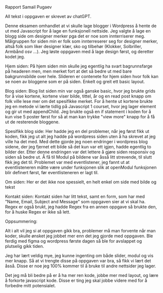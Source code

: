 Rapport Samail Pugaev

All tekst i oppgaven er skrevet av chatGPT.

Denne eksamen omhandlet at vi skulle lage blogger i Wordpress å hente de ut med Javascript for å lage en funksjonell nettside. Jeg valgte å lage en blogg side om designer merker pga det er noe som innterriserer meg. Målgruppen for siden min er folk som innterreserer seg for designer merker, altså folk som liker designer klær, sko og tilbehør (Klokker, Solbriller, Armbånd osv ...). Jeg løste oppgaven med å lage design først, og deretter kodet jeg.

Hjem siden: På hjem siden min skulle jeg egentlig ha svart bagrunnsfarge på headeren men, men merket fort at det så bedre ut med bare bakgrunnsbilde over hele. Slideren er contenete for hjem siden hvor folk kan se noen av bloggene som er på siden. Enkelt og greit ett basic layout.

Blog siden: Blog list siden min var også ganske basic, hvor jeg brukte grids for å vise kortene, kortene viser bilde, tittel, år og en read post knapp om folk ville lese mer om det spesifikke merket. For å hente ut kortene brukte jeg en metode vi lærte tidlig på Javascript 1 courset, hvor jeg lager element og gir ut med appendChild. Jeg brukte også en if statement i koden for å kun vise 5 poster først for så at man kan trykke "view more" knapp for å få ut de resterende bloggene.

Spesifikk blog side: Her hadde jeg en del problemer, når jeg først fikk ut koden, fikk jeg ut alt jeg hadde på wordpress siden uten å ha skrevet at jeg ville ha det med. Med dette gjorde jeg noen endringer i wordpress blog sidene, der jeg fjernet ett bilde så det kun var ett igjen, hadde egentlig to bilder der. Etter denne endringen var det lettere å gjøre siden responsiv og siden så bedre ut. Å få til Modul på bildene var åsså litt strevende, til slutt fikk jeg det til. Problemet var med eventlistener, jeg fannt ut at eventlisteneren måtte være under funksjonen slik at openModul funksjonen blir definert først, før eventlisteneren er lagt til.

Om siden: Her er det ikke noe spessielt, en helt enkel om side med bilde og tekst

Kontakt siden: Kontakt siden har litt tekst, samt en form, som har med "Name, Email, Subject and Message" som oppgaven sier at vi skal ha. Regex er også brukt, jeg hadde Regex fra en annen oppgave så brukte den, for å huske Regex er ikke så lett.

Oppsummering:

Alt i alt vil jeg si at oppgaven gikk bra, problemer må man forvente når man koder, skulle ønsket jeg jobbet mer enn det jeg gjorde med oppgaven. Ble ferdig med figma og wordpress første dagen så ble for avslappet og plutselig gikk tiden.

Jeg har lært veldig mye, jeg kunne ingenting om både slider, modul og vis mer knapp. Så at vi trengte disse på oppgaven var bra, så fikk vi lært det åsså. Disse er noe jeg 100% kommer til å bruke til andre nettsider jeg lager.

Det jeg må bli bedre på er å ha mer ren kode, jobbe mer med layout, og lære å forkorte javascript kode. Disse er ting jeg skal jobbe videre med for å forbedre mitt potensialet.
